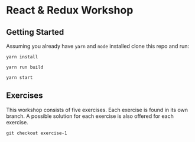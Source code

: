 # React & Redux Workshop

## Getting Started
Assuming you already have `yarn` and `node` installed clone this repo and run:

```
yarn install

yarn run build

yarn start
```

## Exercises

This workshop consists of five exercises. Each exercise is found in its own branch. A possible solution for each exercise is also offered for each exercise.
```
git checkout exercise-1
```
